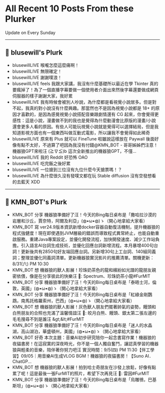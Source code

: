 # All Recent 10 Posts From these Plurker

Update on Every Sunday

---

## 📰 blusewill's Plurk


- blusewillLIVE 喉嚨怎麼這麼痛啊！
- blusewillLIVE 無限確定！
- blusewillLIVE 謝謝噗浪！
- blusewillLIVE feels 我跟大家講，我沒有什麼基礎所以最近在學 Tkinter 真的要瘋掉了！為了一個直播字幕要做一個使用者介面出來然後字幕還要做成網頁伺服器的樣子謝謝大家，我好累
- blusewillLIVE 我有時候會被別人吵說，為什麼都是看視覺小說居多。但是對不起，我真的對小說沒有什麼興趣。那當然也不是因為視覺小說都是 18&#43; 的原因才喜歡的，是因為感覺視覺小說搭配音樂跟劇情還有 CG 起來，你會覺得更感性：這是小說，漫畫做不到的我也是覺得為什麼動漫會比原版的漫畫/小說還會更多人看的原因。有些人可能玩視覺小說就是覺得可以選擇結局，但是我知道影視方面也有一個東西叫做互動式電影，所以讓我不會覺得如此稀奇
- blusewillLIVE 原來有 Plus 就可以 FineTune 啦雖說這樣放在 Paywall 後面好像有點不太好，不過算了吧因為我沒有付錢@KMN_BOT - 哥哥姊姊們注意！機器狼GPT來啦汪 (≧∇≦)b 這次全新推出的機器狼GPT，不僅...
- blusewillLIVE 我的 Reddit 好恐怖 OAO
- blusewillLIVE 吃完飯之後好累
- blusewillLIVE 一位搶到三位沒有九位什麼今天搶票嗎！？
- blusewillLIVE 為什麼很久沒有發噗文都在玩 Stable diffusion 沒有空發想看的去藍天 XDD

---

## 📰 KMN_BOT's Plurk


- KMN_BOT 分享 機器狼準備好了汪！今天的Bing每日桌布是「撒哈拉沙漠的岩層和沙丘，賈奈特，阿爾及利亞」(◍•ω•◍)ゝ（開心地拿給大家看）
- KMN_BOT 寫 ver24.9版本資訊新增docker容器自動復活機制，提升機器狼的程式強健度！現在即使遇到JVM層級的錯誤而導致程式異常終止，也能自動重啟服務。重建Java專案設定，並優化開發流程，加快開發速度、減少工作站負擔。引入語言AI台詞生成技術，並優化回應台詞新增流程。本月暴增400句台詞！更新後共有2850句好友端回應台詞。另新增30句上工台詞、140組同義詞；整理並優化同義詞清單。更新機器狼實況影片的推薦清單。關機更新：8/31(六) PM 10:30
- KMN_BOT 想 機器狼的獸人影展！珍珠奶茶色的龍和繽紛如光譜的龍朋友親密依偎，像是在分享彼此的快樂汪 🐾: Spectrum、珍珠奶茶小龍#FurMIT
- KMN_BOT 分享 機器狼準備好了汪！今天的Bing每日桌布是「泰晤士河，倫敦，英國」(◍•ω•◍)ゝ（開心地拿給大家看）
- KMN_BOT 分享 機器狼準備好了汪！今天的Bing每日桌布是「紅綠金剛鸚鵡，南馬託格羅索州，巴西」(◍•ω•◍)ゝ（開心地拿給大家看）
- KMN_BOT 想 機器狼的獸人影展！灰色獸人朋友們擺著帥氣的姿勢，饅頭和白熊朋友的合照也充滿了溫馨情誼汪 🐾: 皎月白熊、饅頭、銀太第二張左邊的毛毛搜尋不到是誰汪 &amp;gt;&amp;lt;#FurMIT
- KMN_BOT 分享 機器狼準備好了汪！今天的Bing每日桌布是「迷人的水晶湖，高山湖泊，華盛頓州，美國」(◍•ω•◍)ゝ（開心地拿給大家看）
- KMN_BOT 好奇 本次主題：音樂AI初步研究陪你一起念書寫作業！機器狼的夜貓書房！在這寂寞的深夜時光，你不是一個人獨自奮鬥，讓認真學習的機器狼與輕柔的音樂，陪伴著你努力吧汪 實況時間：9/5(四) PM 11:30【伴工學習】09/05｜用音樂AI生成VLOG BGM！機器狼的夜貓書房！【Suno AI．ChatGP...
- KMN_BOT 想 機器狼的獸人影展！拍到哈士奇朋友在沙發上放鬆，好像有點累了呢！這是最後一張FurMIT的照片，希望下次再見汪 🐾: 雷因#FurMIT
- KMN_BOT 分享 機器狼準備好了汪！今天的Bing每日桌布是「烏雕鴞，巴基斯坦」(◍•ω•◍)ゝ（開心地拿給大家看）


